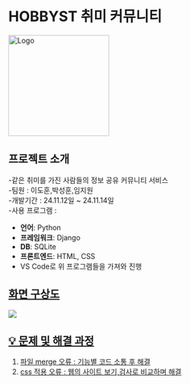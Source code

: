 # HOBBYST 취미 커뮤니티
<img src="https://github.com/D0H00N/svcProg/blob/main/hobbyst/hobbyst/static/logo/logo.png" alt="Logo" width="200" height="200" >

## 프로젝트 소개
-같은 취미를 가진 사람들의 정보 공유 커뮤니티 서비스 <br>
-팀원 : 이도훈,박성훈,임지원 <br>
-개발기간 : 24.11.12일 ~ 24.11.14일  <br>
-사용 프로그램 : 
- **언어**: Python
- **프레임워크**: Django
- **DB**: SQLite
- **프론트엔드**: HTML, CSS
- VS Code로 위 프로그램들을 가져와 진행

## <a href="https://whimsical.com/product-home-4Qj7jfWPxQTYf5fScDBz8i" alt="">화면 구상도
<img src="https://github.com/D0H00N/svcProg/blob/main/hobbyst/hobbyst/media/post/%ED%99%94%EB%A9%B4%20%EC%A0%95%EC%9D%98.jpg"> <br>

## 💡 문제 및 해결 과정
1. 파일 merge 오류 :  기능별 코드 소통 후 해결
2. css 적용 오류 : 웹의 사이트 보기,검사로 비교하며 해결
